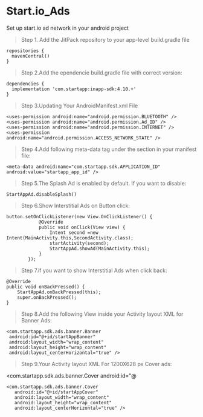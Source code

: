# Start.io_Ads
Set up start.io ad network in your android project

>Step 1. Add the JitPack repository to your app-level build.gradle file
```
repositories {
  mavenCentral()
}
```
>Step 2.Add the ependencie build.gradle file with correct version:
```
dependencies {
  implementation 'com.startapp:inapp-sdk:4.10.+'
}
```

>Step 3.Updating Your AndroidManifest.xml File
```
<uses-permission android:name="android.permission.BLUETOOTH" />
<uses-permission android:name="android.permission.Ad_ID" />
<uses-permission android:name="android.permission.INTERNET" />  
<uses-permission android:name="android.permission.ACCESS_NETWORK_STATE" />  
```

>Step 4.Add following meta-data tag under the <application> section in your manifest file:
```
<meta-data android:name="com.startapp.sdk.APPLICATION_ID" 
android:value="startapp_app_id" />
```
  
  >Step 5.The Splash Ad is enabled by default. If you want to disable:
```
StartAppAd.disableSplash()
```
  
  >Step 6.Show Interstitial Ads on Button click:
```
button.setOnClickListener(new View.OnClickListener() {
            @Override
            public void onClick(View view) {
                Intent second =new Intent(MainActivity.this,SecondActivity.class);
                startActivity(second);
                StartAppAd.showAd(MainActivity.this);
            }
        });
```
  >Step 7.if you want to show Interstitial Ads when click back:
```
@Override
public void onBackPressed() {
    StartAppAd.onBackPressed(this);
    super.onBackPressed();
}
```
  
  >Step 8.Add the following View inside your Activity layout XML for Banner Ads:
```
<com.startapp.sdk.ads.banner.Banner 
 android:id="@+id/startAppBanner" 
 android:layout_width="wrap_content" 
 android:layout_height="wrap_content" 
 android:layout_centerHorizontal="true" />
```
  
  >Step 9.Your Activity layout XML For 1200X628 px Cover ads:

<com.startapp.sdk.ads.banner.Cover android:id="@
```
<com.startapp.sdk.ads.banner.Cover 
   android:id="@+id/startAppCover" 
   android:layout_width="wrap_content" 
   android:layout_height="wrap_content" 
   android:layout_centerHorizontal="true" />
```
  
  
